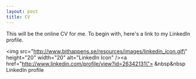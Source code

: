 ```yaml
---
layout: post
title: CV
---
```


This will be the online CV for me. To begin with, here\'s a link to my LinkedIn profile.

<img src=\"http://www.bithappens.se/resources/images/linkedin_icon.gif\" height=\"20\" width=\"20\" alt=\"LinkedIn Icon\" /><a href=\"http://www.linkedin.com/profile/view?id=26342131\"> &nbsp&nbsp LinkedIn profile</a>